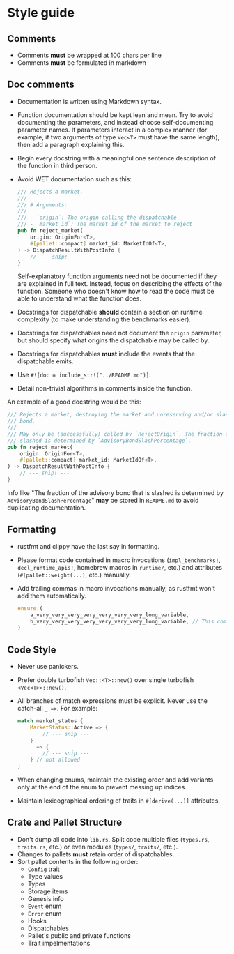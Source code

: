 # Style guide

## Comments

- Comments **must** be wrapped at 100 chars per line
- Comments **must** be formulated in markdown

## Doc comments

- Documentation is written using Markdown syntax.
- Function documentation should be kept lean and mean. Try to avoid documenting
  the parameters, and instead choose self-documenting parameter names. If
  parameters interact in a complex manner (for example, if two arguments of type
  `Vec<T>` must have the same length), then add a paragraph explaining this.
- Begin every docstring with a meaningful one sentence description of the
  function in third person.
- Avoid WET documentation such as this:

  ```rust
  /// Rejects a market.
  ///
  /// # Arguments:
  ///
  /// - `origin`: The origin calling the dispatchable
  /// - `market_id`: The market id of the market to reject
  pub fn reject_market(
      origin: OriginFor<T>,
      #[pallet::compact] market_id: MarketIdOf<T>,
  ) -> DispatchResultWithPostInfo {
      // --- snip! ---
  }
  ```

  Self-explanatory function arguments need not be documented if they are
  explained in full text. Instead, focus on describing the effects of the
  function. Someone who doesn't know how to read the code must be able to
  understand what the function does.

- Docstrings for dispatchable **should** contain a section on runtime complexity
  (to make understanding the benchmarks easier).
- Docstrings for dispatchables need not document the `origin` parameter, but
  should specify what origins the dispatchable may be called by.
- Docstrings for dispatchables **must** include the events that the dispatchable
  emits.
- Use `#![doc = include_str!("../README.md")]`.
- Detail non-trivial algorithms in comments inside the function.

An example of a good docstring would be this:

```rust
/// Rejects a market, destroying the market and unreserving and/or slashing the creator's advisory
/// bond.
///
/// May only be (successfully) called by `RejectOrigin`. The fraction of the advisory bond that is
/// slashed is determined by `AdvisoryBondSlashPercentage`.
pub fn reject_market(
    origin: OriginFor<T>,
    #[pallet::compact] market_id: MarketIdOf<T>,
) -> DispatchResultWithPostInfo {
    // --- snip! ---
}
```

Info like "The fraction of the advisory bond that is slashed is determined by
`AdvisoryBondSlashPercentage`" **may** be stored in `README.md` to avoid
duplicating documentation.

## Formatting

- rustfmt and clippy have the last say in formatting.
- Please format code contained in macro invocations (`impl_benchmarks!`,
  `decl_runtime_apis!`, homebrew macros in `runtime/`, etc.) and attributes
  (`#[pallet::weight(...)`, etc.) manually.
- Add trailing commas in macro invocations manually, as rustfmt won't add them
  automatically.

  ```rust
  ensure!(
      a_very_very_very_very_very_very_very_long_variable,
      b_very_very_very_very_very_very_very_long_variable, // This comma is not ensured by rustfmt.
  )
  ```

## Code Style

- Never use panickers.
- Prefer double turbofish `Vec::<T>::new()` over single turbofish
  `<Vec<T>>::new()`.
- All branches of match expressions must be explicit. Never use the catch-all
  `_ =>`. For example:

  ```rust
  match market_status {
      MarketStatus::Active => {
          // --- snip ---
      }
      _ => {
          // --- snip ---
      } // not allowed
  }
  ```

- When changing enums, maintain the existing order and add variants only at the
  end of the enum to prevent messing up indices.
- Maintain lexicographical ordering of traits in `#[derive(...)]` attributes.

## Crate and Pallet Structure

- Don't dump all code into `lib.rs`. Split code multiple files (`types.rs`,
  `traits.rs`, etc.) or even modules (`types/`, `traits/`, etc.).
- Changes to pallets **must** retain order of dispatchables.
- Sort pallet contents in the following order:
  - `Config` trait
  - Type values
  - Types
  - Storage items
  - Genesis info
  - `Event` enum
  - `Error` enum
  - Hooks
  - Dispatchables
  - Pallet's public and private functions
  - Trait impelmentations
